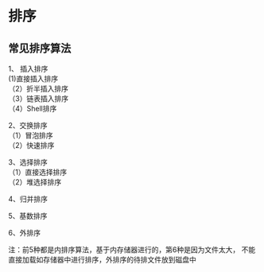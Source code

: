 # 排序

## 常见排序算法

1、 插入排序  
 (1)直接插入排序  
（2）折半插入排序  
（3）链表插入排序  
（4）Shell排序  

2、交换排序  
（1）冒泡排序  
（2）快速排序  

3、选择排序  
（1）直接选择排序  
（2）堆选择排序  

4、归并排序  

5、基数排序

6、外排序  

注：前5种都是内排序算法，基于内存储器进行的，第6种是因为文件太大，
不能直接加载如存储器中进行排序，外排序的待排文件放到磁盘中